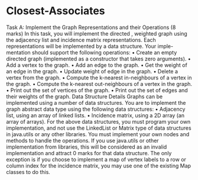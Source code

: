 # Closest-Associates
Task A: Implement the Graph Representations and their Operations (8 marks)
In this task, you will implement the
directed
,
weighted
graph using the
adjacency  list
and
incidence
matrix
representations.  Each representations will be implemented by a data structure.  Your imple-
mentation should support the following operations:
•
Create an empty directed graph (implemented as a constructor that takes zero arguments).
•
Add a vertex to the graph.
•
Add an edge to the graph.
•
Get the weight of an edge in the graph.
•
Update weight of edge in the graph.
•
Delete a vertex from the graph.
•
Compute the k-nearest in-neighbours of a vertex in the graph.
•
Compute the k-nearest out-neighbours of a vertex in the graph.
•
Print out the set of vertices of the graph.
•
Print out the set of edges and their weights of the graph.
Data Structure Details
Graphs  can  be  implemented  using  a  number  of  data  structures.   You  are  to  implement  the  graph
abstract data type using the following data structures:
•
Adjacency list, using an array of linked lists.
•
Incidence matrix, using a 2D array (an array of arrays).
For the above data structures, you must program your own implementation, and not use the LinkedList
or Matrix type of data structures in java.utils or any other libraries.  You must implement your own
nodes  and  methods  to  handle  the  operations.   If  you  use  java.utils  or  other  implementation  from
libraries,  this  will  be  considered  as  an  invalid  implementation  and  attract  0  marks  for  that  data
structure.  The only exception is if you choose to implement a map of vertex labels to a row or column
index for the incidence matrix, you may use one of the existing Map classes to do this.


